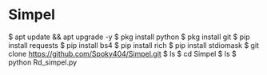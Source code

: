 # Simpel

$ apt update && apt upgrade -y
$ pkg install python
$ pkg install git
$ pip install requests
$ pip install bs4
$ pip install rich
$ pip install stdiomask
$ git clone https://github.com/Spoky404/Simpel.git
$ ls
$ cd Simpel
$ ls
$ python Rd_simpel.py
